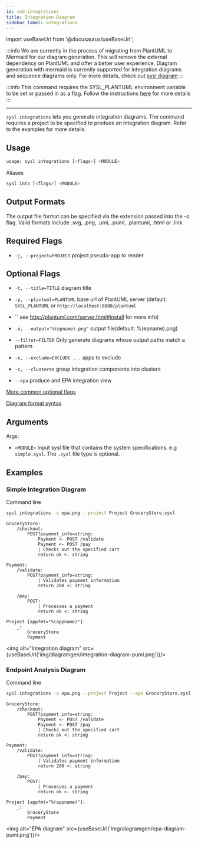 ```yaml
---
id: cmd-integrations
title: Integration Diagram
sidebar_label: integrations
---
```


import useBaseUrl from '@docusaurus/useBaseUrl';

:::info
We are currently in the process of migrating from PlantUML to Mermaid for our diagram generation. This will remove the external dependency on PlantUML and offer a better user experience. Diagram generation with mermaid is currently supported for integration diagrams and sequence diagrams only. For more details, check out [sysl diagram](cmd-diagram.md)
:::

:::info
This command requires the SYSL_PLANTUML environment variable to be set or passed in as a flag. Follow the instructions [here](plantuml.md) for more details
:::

---

`sysl integrations` lets you generate integration diagrams. The command requires a project to be specified to produce an integration diagram. Refer to the examples for more details.

## Usage

```bash
usage: sysl integrations [<flags>] <MODULE>
```

Aliases

```bash
sysl ints [<flags>] <MODULE>
```

## Output Formats

The output file format can be specified via the extension passed into the -o flag.
Valid formats include .svg, .png, .uml, .puml, .plantuml, .html or .link

## Required Flags

- `-j, --project=PROJECT` project pseudo-app to render

## Optional Flags

- `-t, --title=TITLE` diagram title
- `-p, --plantuml=PLANTUML` base url of PlantUML server (default: `SYSL_PLANTUML` or `http://localhost:8080/plantuml`
- `` see http://plantuml.com/server.html#install for more info)
- `-o, --output="%(epname).png"` output file(default: %(epname).png)

- `--filter=FILTER` Only generate diagrams whose output paths match a pattern
- `-e, --exclude=EXCLUDE ...` apps to exclude
- `-c, --clustered` group integration components into clusters
- `--epa` produce and EPA integration view

[More common optional flags](common-flags.md)

[Diagram format syntax](format-diagram.md)

## Arguments

Args:

- `<MODULE>` Input sysl file that contains the system specifications. e.g `simple.sysl`. The `.sysl` file type is optional.

## Examples

### Simple Integration Diagram

Command line

```bash
sysl integrations -o epa.png --project Project GroceryStore.sysl
```

```sysl title="Input Sysl file: GroceryStore.sysl"
GroceryStore:
    /checkout:
        POST?payment_info=string:
            Payment <- POST /validate
            Payment <- POST /pay
            | Checks out the specified cart
            return ok <: string

Payment:
    /validate:
        POST?payment_info=string:
            | Validates payment information
            return 200 <: string

    /pay:
        POST:
            | Processes a payment
            return ok <: string

Project [appfmt="%(appname)"]:
    _:
        GroceryStore
        Payment
```

<img alt="Integration diagram" src={useBaseUrl('img/diagramgen/integration-diagram-puml.png')}/>


### Endpoint Analysis Diagram

Command line

```bash
sysl integrations -o epa.png --project Project --epa GroceryStore.sysl
```

```sysl title="Input Sysl file: GroceryStore.sysl"
GroceryStore:
    /checkout:
        POST?payment_info=string:
            Payment <- POST /validate
            Payment <- POST /pay
            | Checks out the specified cart
            return ok <: string

Payment:
    /validate:
        POST?payment_info=string:
            | Validates payment information
            return 200 <: string

    /pay:
        POST:
            | Processes a payment
            return ok <: string

Project [appfmt="%(appname)"]:
    _:
        GroceryStore
        Payment
```

<img alt="EPA diagram" src={useBaseUrl('img/diagramgen/epa-diagram-puml.png')}/>
